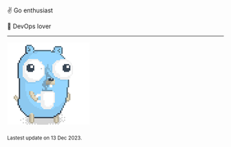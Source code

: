 :v: Go enthusiast

:muscle: DevOps lover

---

![Image alt text](/images/gopher_with_coffee.gif)


<sub>Lastest update on 13 Dec 2023.</sub>
